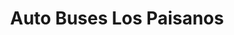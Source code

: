 ---
title: "Auto Buses Los Paisanos"
url: /amarillo/auto-buses-los-paisanos/
shop: travel agency
---